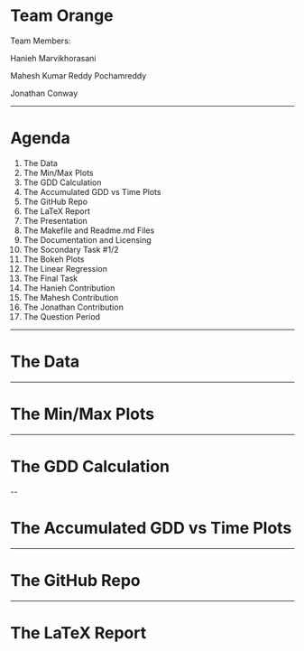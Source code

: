 # Team Orange

Team Members:

Hanieh Marvikhorasani

Mahesh Kumar Reddy Pochamreddy

Jonathan Conway

---

# Agenda

1. The Data
2. The Min/Max Plots
3. The GDD Calculation
4. The Accumulated GDD vs Time Plots
5. The GitHub Repo
6. The LaTeX Report
7. The Presentation
8. The Makefile and Readme.md Files
9. The Documentation and Licensing
10. The Socondary Task #1/2
11. The Bokeh Plots
12. The Linear Regression
13. The Final Task
14. The Hanieh Contribution
15. The Mahesh Contribution
16. The Jonathan Contribution
17. The Question Period

---

# The Data

---

# The Min/Max Plots

---

# The GDD Calculation

--

# The Accumulated GDD vs Time Plots

---

# The GitHub Repo

---

# The LaTeX Report
